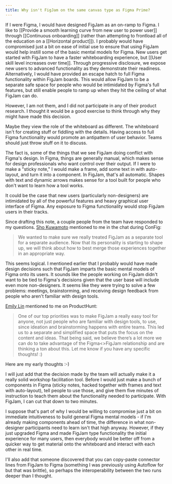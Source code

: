 ```yaml
---
title: Why isn't FigJam on the same canvas type as Figma Prime?
---
```

If I were Figma, I would have designed FigJam as an on-ramp to Figma. I like to [[Provide a smooth learning curve from new user to power user]] through [[Continuous onboarding]] (rather than attempting to frontload all of the education on a [[Horizontal product]]). I probably would have compromised just a bit on ease of initial use to ensure that using FigJam would help instill some of the basic mental models for Figma. New users get started with FigJam to have a faster whiteboarding experience, but [[User skill level increases over time]]. Through progressive disclosure, we expose new users to advanced functionality as they demonstrate their readiness. Alternatively, I would have provided an escape hatch to full Figma functionality within FigJam boards. This would allow FigJam to be a separate safe space for people who would be intimidated by Figma's full features, but still enable people to ramp up when they hit the ceiling of what FigJam can do.

However, I am not them, and I did not participate in any of their product research. I thought it would be a good exercise to think through why they might have made this decision.

Maybe they view the role of the whiteboard as different. The whiteboard isn't for creating stuff or fiddling with the details. Having access to full Figma functionality would promote an antipattern of user behavior. Teams should just throw stuff on it to discuss.

The fact is, some of the things that we see FigJam doing conflict with Figma's design. In Figma, things are generally manual, which makes sense for design professionals who want control over their output. If I were to make a "sticky note," I would make a frame, add some text in with auto-layout, and turn it into a component. In FigJam, that's all automatic. Shapes with text and dynamic arrows makes sense for a tool built for people who don't want to learn how a tool works. 

It could be the case that new users (particularly non-designers) are intimidated by all of the powerful features and heavy graphical user interface of Figma. Any exposure to Figma functionality would stop FigJam users in their tracks.

Since drafting this note, a couple people from the team have responded to my questions. [Sho Kuwamoto](https://twitter.com/skuwamoto) mentioned to me in the chat during ConFig:

> We wanted to make sure we really treated FigJam as a separate tool for a separate audience. Now that its personality is starting to shape up, we will think about how to best merge those experiences together in an appropriate way.

This seems logical. I mentioned earlier that I probably would have made design decisions such that FigJam imparts the basic mental models of Figma onto its users. It sounds like the people working on FigJam didn't want to be tied to Figma's decisions given that the user base will include even more non-designers. It seems like they were trying to solve a few problems: meetings, brainstorming, and receiving design feedback from people who aren't familiar with design tools.

[Emily Lin](https://twitter.com/eymlin?s=20) mentioned to me on ProductHunt:

> One of our top priorities was to make FigJam a really easy tool for anyone, not just people who are familiar with design tools, to use, since ideation and brainstorming happens with entire teams. This led us to a separate and simplified space that puts the focus on the content and ideas. That being said, we believe there’s a lot more we can do to take advantage of the Figma<>FigJam relationship and are thinking a ton about this. Let me know if you have any specific thoughts! :)

Here are my early thoughts :-)

I will just add that the decision made by the team will actually make it a really solid workshop facilitation tool. Before I would just make a bunch of components in Figma (sticky notes, hacked together with frames and text with auto-layout), tell people to use those, and give them five minutes of instruction to teach them about the functionality needed to participate. With FigJam, I can cut that down to two minutes.

I suppose that's part of why I would be willing to compromise just a bit on immediate intuitiveness to build general Figma mental models - if I'm already making components ahead of time, the difference in what non-designer participants need to learn isn't that high anyway. However, if they just upgraded Figma and made FigJam type functionality the initial experience for many users, then everybody would be better off from a quicker way to get material onto the whiteboard and interact with each other in real time.

I'll also add that someone discovered that you can copy-paste connector lines from FigJam to Figma (something I was previously using Autoflow for but that was brittle), so perhaps the interoperability between the two runs deeper than I thought.